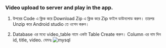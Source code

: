 ### Video upload to server and play in the app.
1) উপরের Code এ ক্লিক করে Download Zip এ ক্লিক করে Zip ফাইল ডাউনলোড করুন। তারপর Unzip করে Android studio তে ওপেন করুন।

2) Database এর মধ্যে video_table নামে একটা Table Create করুন। Column এর নাম দিন id, title, video. যেমনঃ
![mysql](https://github.com/user-attachments/assets/1be13658-3ccd-4bbb-943d-943f3be3d6cd)
